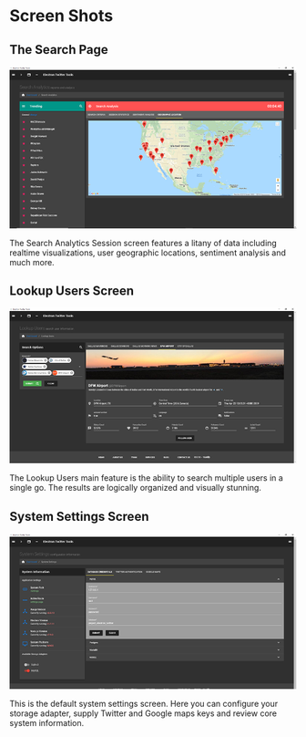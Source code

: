 # Screen Shots


## The Search Page  
![](screen-grab1.png)

The Search Analytics Session screen features a litany of data including realtime visualizations, user geographic locations, sentiment analysis and much more.



## Lookup Users Screen
![](screen-grab2.png)

The Lookup Users main feature is the ability to search multiple users in a single go. The results are logically organized and visually stunning.



## System Settings Screen
![](screen-grab3.png)

This is the default system settings screen. Here you can configure your storage adapter, supply Twitter and Google maps keys and review core system information.
